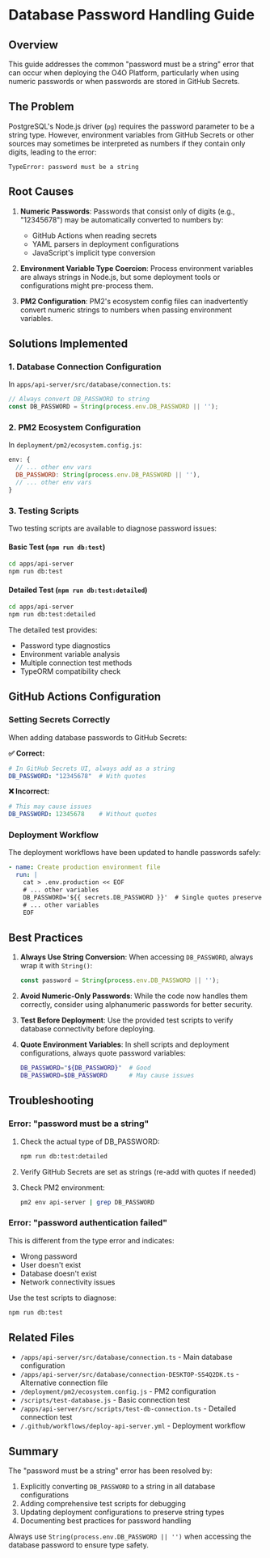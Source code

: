 # Database Password Handling Guide

## Overview

This guide addresses the common "password must be a string" error that can occur when deploying the O4O Platform, particularly when using numeric passwords or when passwords are stored in GitHub Secrets.

## The Problem

PostgreSQL's Node.js driver (`pg`) requires the password parameter to be a string type. However, environment variables from GitHub Secrets or other sources may sometimes be interpreted as numbers if they contain only digits, leading to the error:

```
TypeError: password must be a string
```

## Root Causes

1. **Numeric Passwords**: Passwords that consist only of digits (e.g., "12345678") may be automatically converted to numbers by:
   - GitHub Actions when reading secrets
   - YAML parsers in deployment configurations
   - JavaScript's implicit type conversion

2. **Environment Variable Type Coercion**: Process environment variables are always strings in Node.js, but some deployment tools or configurations might pre-process them.

3. **PM2 Configuration**: PM2's ecosystem config files can inadvertently convert numeric strings to numbers when passing environment variables.

## Solutions Implemented

### 1. Database Connection Configuration

In `apps/api-server/src/database/connection.ts`:

```typescript
// Always convert DB_PASSWORD to string
const DB_PASSWORD = String(process.env.DB_PASSWORD || '');
```

### 2. PM2 Ecosystem Configuration

In `deployment/pm2/ecosystem.config.js`:

```javascript
env: {
  // ... other env vars
  DB_PASSWORD: String(process.env.DB_PASSWORD || ''),
  // ... other env vars
}
```

### 3. Testing Scripts

Two testing scripts are available to diagnose password issues:

#### Basic Test (`npm run db:test`)
```bash
cd apps/api-server
npm run db:test
```

#### Detailed Test (`npm run db:test:detailed`)
```bash
cd apps/api-server
npm run db:test:detailed
```

The detailed test provides:
- Password type diagnostics
- Environment variable analysis
- Multiple connection test methods
- TypeORM compatibility check

## GitHub Actions Configuration

### Setting Secrets Correctly

When adding database passwords to GitHub Secrets:

**✅ Correct:**
```yaml
# In GitHub Secrets UI, always add as a string
DB_PASSWORD: "12345678"  # With quotes
```

**❌ Incorrect:**
```yaml
# This may cause issues
DB_PASSWORD: 12345678    # Without quotes
```

### Deployment Workflow

The deployment workflows have been updated to handle passwords safely:

```yaml
- name: Create production environment file
  run: |
    cat > .env.production << EOF
    # ... other variables
    DB_PASSWORD='${{ secrets.DB_PASSWORD }}'  # Single quotes preserve string
    # ... other variables
    EOF
```

## Best Practices

1. **Always Use String Conversion**: When accessing `DB_PASSWORD`, always wrap it with `String()`:
   ```typescript
   const password = String(process.env.DB_PASSWORD || '');
   ```

2. **Avoid Numeric-Only Passwords**: While the code now handles them correctly, consider using alphanumeric passwords for better security.

3. **Test Before Deployment**: Use the provided test scripts to verify database connectivity before deploying.

4. **Quote Environment Variables**: In shell scripts and deployment configurations, always quote password variables:
   ```bash
   DB_PASSWORD="${DB_PASSWORD}"  # Good
   DB_PASSWORD=$DB_PASSWORD      # May cause issues
   ```

## Troubleshooting

### Error: "password must be a string"

1. Check the actual type of DB_PASSWORD:
   ```bash
   npm run db:test:detailed
   ```

2. Verify GitHub Secrets are set as strings (re-add with quotes if needed)

3. Check PM2 environment:
   ```bash
   pm2 env api-server | grep DB_PASSWORD
   ```

### Error: "password authentication failed"

This is different from the type error and indicates:
- Wrong password
- User doesn't exist
- Database doesn't exist
- Network connectivity issues

Use the test scripts to diagnose:
```bash
npm run db:test
```

## Related Files

- `/apps/api-server/src/database/connection.ts` - Main database configuration
- `/apps/api-server/src/database/connection-DESKTOP-SS4Q2DK.ts` - Alternative connection file
- `/deployment/pm2/ecosystem.config.js` - PM2 configuration
- `/scripts/test-database.js` - Basic connection test
- `/apps/api-server/src/scripts/test-db-connection.ts` - Detailed connection test
- `/.github/workflows/deploy-api-server.yml` - Deployment workflow

## Summary

The "password must be a string" error has been resolved by:
1. Explicitly converting `DB_PASSWORD` to a string in all database configurations
2. Adding comprehensive test scripts for debugging
3. Updating deployment configurations to preserve string types
4. Documenting best practices for password handling

Always use `String(process.env.DB_PASSWORD || '')` when accessing the database password to ensure type safety.